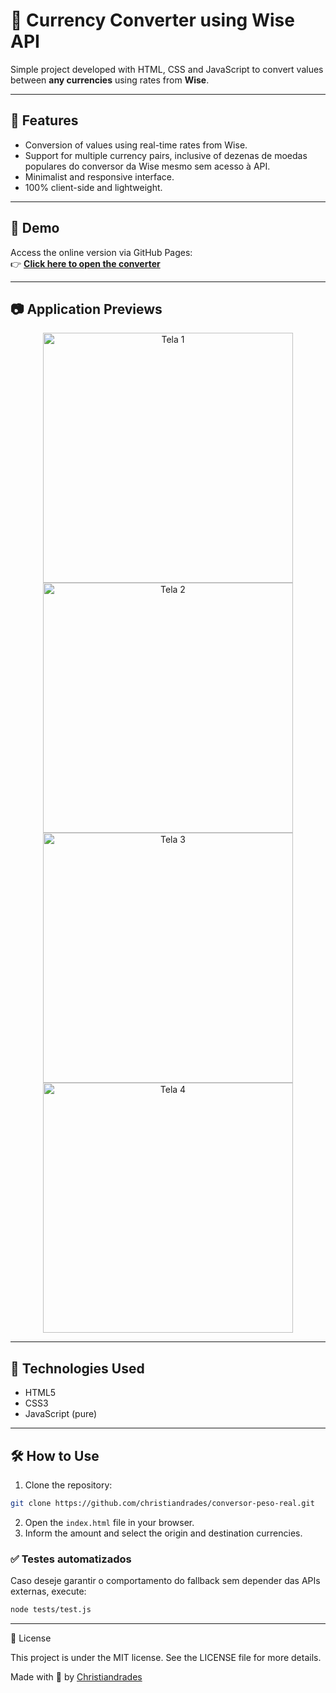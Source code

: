 # 💱 Currency Converter using Wise API

Simple project developed with HTML, CSS and JavaScript to convert values between **any currencies** using rates from **Wise**.

---

## 📌 Features

- Conversion of values using real-time rates from Wise.
- Support for multiple currency pairs, inclusive of dezenas de moedas populares do conversor da Wise mesmo sem acesso à API.
- Minimalist and responsive interface.
- 100% client-side and lightweight.

---

## 🚀 Demo

Access the online version via GitHub Pages:  
👉 **[Click here to open the converter](https://christiandrades.github.io/conversor-peso-real)**

---

## 📷 Application Previews

<div align="center">
  <img src="https://i.postimg.cc/sDvQVMk8/IMG-3072.jpg" alt="Tela 1" width="400" />
  <br />
  <img src="https://i.postimg.cc/GhVB9crp/IMG-3073.jpg" alt="Tela 2" width="400" />
  <br />
  <img src="https://i.postimg.cc/tgHYt2sQ/IMG-3074.jpg" alt="Tela 3" width="400" />
  <br />
  <img src="https://i.postimg.cc/GmD4yZhx/IMG-3075.jpg" alt="Tela 4" width="400" />
</div>

---

## 🧠 Technologies Used

- HTML5
- CSS3
- JavaScript (pure)

---

## 🛠️ How to Use

1. Clone the repository:
```bash
git clone https://github.com/christiandrades/conversor-peso-real.git
```
2. Open the `index.html` file in your browser.
3. Inform the amount and select the origin and destination currencies.

### ✅ Testes automatizados

Caso deseje garantir o comportamento do fallback sem depender das APIs externas, execute:

```bash
node tests/test.js
```

---


📄 License

This project is under the MIT license.
See the LICENSE file for more details.

Made with 💚 by [Christiandrades](https://github.com/christiandrades)


